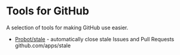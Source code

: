 # Tools for GitHub

A selection of tools for making GitHub use easier.

- [Probot/stale](https://github.com/probot/stale) - automatically close stale Issues and Pull Requests github.com/apps/stale
